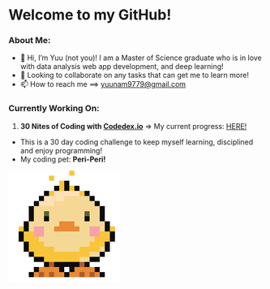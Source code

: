 # Welcome to my GitHub! 

### About Me: 
- 👋 Hi, I’m Yuu (not you)! I am a Master of Science graduate who is in love with data analysis web app development, and deep learning!   
- 💞️ Looking to collaborate on any tasks that can get me to learn more!
- 📫 How to reach me ==> yuunam9779@gmail.com

### Currently Working On: 
1. **30 Nites of Coding with [Codedex.io](https://www.codedex.io/home)** => My current progress: [HERE!](https://www.codedex.io/@Sexiibeast97/30-nites-of-code)
- This is a 30 day coding challenge to keep myself learning, disciplined and enjoy programming!  
- My coding pet: **Peri-Peri!**

![Banner](https://github.com/yuunam97/yuunam97/blob/main/images/baby-happy-duck.gif?raw=true)

<!---
yuunam97/yuunam97 is a ✨ special ✨ repository because its `README.md` (this file) appears on your GitHub profile.
You can click the Preview link to take a look at your changes.
--->
